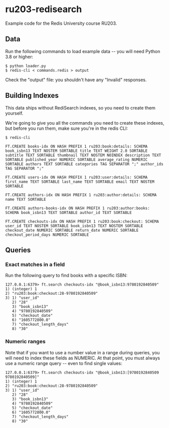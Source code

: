 # ru203-redisearch

Example code for the Redis University course RU203.

## Data

Run the following commands to load example data -- you will need Python 3.8 or higher:

    $ python loader.py
    $ redis-cli < commands.redis > output

Check the "output" file: you shouldn't have any "Invalid" responses.

## Building Indexes

This data ships without RediSearch indexes, so you need to create them yourself.

We're going to give you all the commands you need to create these indexes, but
before you run them, make sure you're in the redis CLI:

    $ redis-cli

    FT.CREATE books-idx ON HASH PREFIX 1 ru203:book:details: SCHEMA book_isbn13 TEXT NOSTEM SORTABLE title TEXT WEIGHT 2.0 SORTABLE subtitle TEXT SORTABLE thumbnail TEXT NOSTEM NOINDEX description TEXT SORTABLE published_year NUMERIC SORTABLE average_rating NUMERIC SORTABLE authors TEXT SORTABLE categories TAG SEPARATOR ";" author_ids TAG SEPARATOR ";"

    FT.CREATE users-idx ON HASH PREFIX 1 ru203:user:details: SCHEMA first_name TEXT SORTABLE last_name TEXT SORTABLE email TEXT NOSTEM SORTABLE

    FT.CREATE authors-idx ON HASH PREFIX 1 ru203:author:details: SCHEMA name TEXT SORTABLE

    FT.CREATE authors-books-idx ON HASH PREFIX 1 ru203:author:books: SCHEMA book_isbn13 TEXT SORTABLE author_id TEXT SORTABLE

    FT.CREATE checkouts-idx ON HASH PREFIX 1 ru203:book:checkout: SCHEMA user_id TEXT NOSTEM SORTABLE book_isbn13 TEXT NOSTEM SORTABLE checkout_date NUMERIC SORTABLE return_date NUMERIC SORTABLE checkout_period_days NUMERIC SORTABLE

## Queries

### Exact matches in a field

Run the following query to find books with a specific ISBN:

    127.0.0.1:6379> ft.search checkouts-idx "@book_isbn13:9780192840509"
    1) (integer) 1
    2) "ru203:book:checkout:28-9780192840509"
    3) 1) "user_id"
       2) "28"
       3) "book_isbn13"
       4) "9780192840509"
       5) "checkout_date"
       6) "1605772800.0"
       7) "checkout_length_days"
       8) "30"

### Numeric ranges

Note that if you want to use a number value in a range during queries,
you will need to index these fields as NUMERIC. At that point, you must
always use a numeric range query -- even to find single values:

    127.0.0.1:6379> ft.search checkouts-idx "@book_isbn13:[9780192840509 9780192840509]"
    1) (integer) 1
    2) "ru203:book:checkout:28-9780192840509"
    3) 1) "user_id"
       2) "28"
       3) "book_isbn13"
       4) "9780192840509"
       5) "checkout_date"
       6) "1605772800.0"
       7) "checkout_length_days"
       8) "30"
